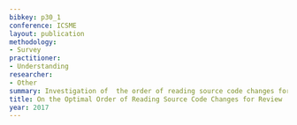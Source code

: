 ```yaml
---
bibkey: p30_1
conference: ICSME
layout: publication
methodology:
- Survey
practitioner:
- Understanding
researcher:
- Other
summary: Investigation of  the order of reading source code changes for review
title: On the Optimal Order of Reading Source Code Changes for Review
year: 2017
---
```


